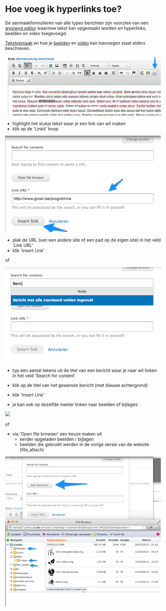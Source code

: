 # Hoe voeg ik hyperlinks toe?

De aanmaakformulieren van alle types berichten zijn voorzien van een [wysiwyg editor](https://nl.wikipedia.org/wiki/Wysiwyg) waarmee tekst kan opgemaakt worden en hyperlinks, beelden en video toegevoegd. 

[Tekstopmaak](../standaard/wysiwyg_editor.md) en hoe je [beelden](./beelden_toevoegen.md) en [video](video_toevoegen.md)  kan toevoegen staat elders beschreven. 

![](../beelden/hyperlink_toevoegen.png)

* highlight het stukje tekst waar je een link van wil maken
* klik op de 'Linkit' knop

![](../beelden/hyperlink_toevoegen_1.png)

* plak de URL (van een andere site of een pad op de eigen site) in het veld 'Link URL'
* klik 'Insert Link'

of

![](../beelden/hyperlink_toevoegen_2.png)

* typ een aantal tekens uit de titel van een bericht waar je naar wil linken in het veld 'Search for content'
* klik op de titel van het gewenste bericht (met blauwe achtergrond)
* klik 'Insert Link'

* je kan ook op dezelfde manier linken naar beelden of bijlages:

![](../beelden/hyperlink_toevoegen_3.png)

of 

* via 'Open file browser' een keuze maken uit 
	* eerder opgeladen beelden / bijlagen
	* beelden die gebruikt werden in de vorige versie van de website (file_attach)

![](../beelden/hyperlink_toevoegen_4.png)